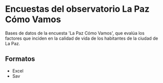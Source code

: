# Encuestas del observatorio La Paz Cómo Vamos

Bases de datos de la encuesta 'La Paz Cómo Vamos', que evalúa los factores que inciden en la calidad de vida de los habitantes de la ciudad de La Paz.

## Formatos
- Excel
- Sav
